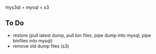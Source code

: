 mys3ql = mysql + s3



## To Do

- restore (pull latest dump, pull bin files, pipe dump into mysql, pipe binfiles into mysql)
- remove old dump files (s3)
